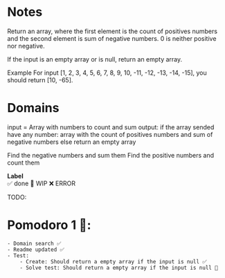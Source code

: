 # Notes

Return an array, where the first element is the count of positives numbers and the second element is sum of negative numbers. 0 is neither positive nor negative.

If the input is an empty array or is null, return an empty array.

Example
For input [1, 2, 3, 4, 5, 6, 7, 8, 9, 10, -11, -12, -13, -14, -15], you should return [10, -65].

# Domains

input = Array with numbers to count and sum
output: if the array sended have any number: array with the count of positives numbers and sum of negative numbers
        else return an empty array

Find the negative numbers and sum them
Find the positive numbers and count them

**Label**  
✅ done 🚧 WIP ❌ ERROR

TODO:

# Pomodoro 1 🍅:
    - Domain search ✅
    - Readme updated ✅
    - Test: 
        - Create: Should return a empty array if the input is null ✅
        - Solve test: Should return a empty array if the input is null 🚧